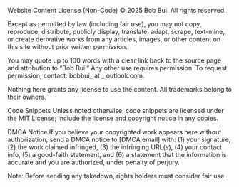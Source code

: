 Website Content License (Non-Code)
© 2025 Bob Bui. All rights reserved.

Except as permitted by law (including fair use), you may not copy, reproduce, distribute, publicly display, translate, adapt, scrape, text-mine, or create derivative works from any articles, images, or other content on this site without prior written permission.

You may quote up to 100 words with a clear link back to the source page and attribution to “Bob Bui.” Any other use requires permission. To request permission, contact: bobbui_ at _ outlook.com.

Nothing here grants any license to use the content. All trademarks belong to their owners.

Code Snippets
Unless noted otherwise, code snippets are licensed under the MIT License; include the license and copyright notice in any copies. 

DMCA Notice
If you believe your copyrighted work appears here without authorization, send a DMCA notice to [DMCA email] with: (1) your signature, (2) the work claimed infringed, (3) the infringing URL(s), (4) your contact info, (5) a good-faith statement, and (6) a statement that the information is accurate and you are authorized, under penalty of perjury. 


Note: Before sending any takedown, rights holders must consider fair use. 